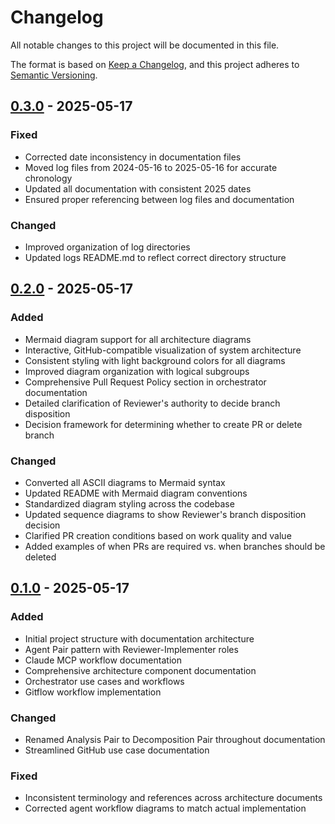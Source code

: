 # Changelog

All notable changes to this project will be documented in this file.

The format is based on [Keep a Changelog](https://keepachangelog.com/en/1.0.0/),
and this project adheres to [Semantic Versioning](https://semver.org/spec/v2.0.0.html).

## [0.3.0] - 2025-05-17

### Fixed
- Corrected date inconsistency in documentation files
- Moved log files from 2024-05-16 to 2025-05-16 for accurate chronology  
- Updated all documentation with consistent 2025 dates
- Ensured proper referencing between log files and documentation

### Changed
- Improved organization of log directories
- Updated logs README.md to reflect correct directory structure

## [0.2.0] - 2025-05-17

### Added
- Mermaid diagram support for all architecture diagrams
- Interactive, GitHub-compatible visualization of system architecture
- Consistent styling with light background colors for all diagrams
- Improved diagram organization with logical subgroups
- Comprehensive Pull Request Policy section in orchestrator documentation
- Detailed clarification of Reviewer's authority to decide branch disposition
- Decision framework for determining whether to create PR or delete branch

### Changed
- Converted all ASCII diagrams to Mermaid syntax
- Updated README with Mermaid diagram conventions
- Standardized diagram styling across the codebase
- Updated sequence diagrams to show Reviewer's branch disposition decision
- Clarified PR creation conditions based on work quality and value
- Added examples of when PRs are required vs. when branches should be deleted

## [0.1.0] - 2025-05-17

### Added
- Initial project structure with documentation architecture
- Agent Pair pattern with Reviewer-Implementer roles
- Claude MCP workflow documentation
- Comprehensive architecture component documentation
- Orchestrator use cases and workflows
- Gitflow workflow implementation

### Changed
- Renamed Analysis Pair to Decomposition Pair throughout documentation
- Streamlined GitHub use case documentation

### Fixed
- Inconsistent terminology and references across architecture documents
- Corrected agent workflow diagrams to match actual implementation

[0.3.0]: https://github.com/o2alexanderfedin/ai-assistant-project/releases/tag/0.3.0
[0.2.0]: https://github.com/o2alexanderfedin/ai-assistant-project/releases/tag/0.2.0
[0.1.0]: https://github.com/o2alexanderfedin/ai-assistant-project/releases/tag/0.1.0